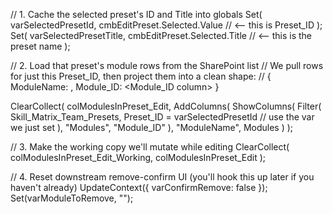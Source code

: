 // 1. Cache the selected preset's ID and Title into globals
Set(
    varSelectedPresetId,
    cmbEditPreset.Selected.Value      // <-- this is Preset_ID
);
Set(
    varSelectedPresetTitle,
    cmbEditPreset.Selected.Title      // <-- this is the preset name
);

// 2. Load that preset's module rows from the SharePoint list
//    We pull rows for just this Preset_ID, then project them into a clean shape:
//    { ModuleName: <Modules column>, Module_ID: <Module_ID column> }

ClearCollect(
    colModulesInPreset_Edit,
    AddColumns(
        ShowColumns(
            Filter(
                Skill_Matrix_Team_Presets,
                Preset_ID = varSelectedPresetId   // use the var we just set
            ),
            "Modules",
            "Module_ID"
        ),
        "ModuleName", Modules
    )
);

// 3. Make the working copy we'll mutate while editing
ClearCollect(
    colModulesInPreset_Edit_Working,
    colModulesInPreset_Edit
);

// 4. Reset downstream remove-confirm UI (you'll hook this up later if you haven't already)
UpdateContext({ varConfirmRemove: false });
Set(varModuleToRemove, "");
